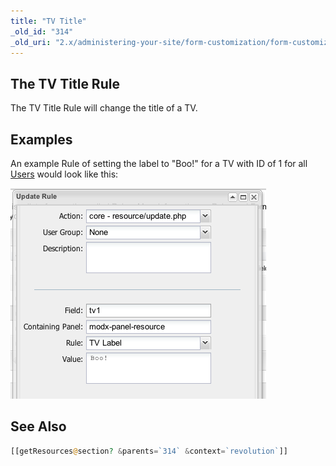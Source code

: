 ```yaml
---
title: "TV Title"
_old_id: "314"
_old_uri: "2.x/administering-your-site/form-customization/form-customization-rules/tv-title"
---
```


## The TV Title Rule

The TV Title Rule will change the title of a TV.

## Examples

An example Rule of setting the label to "Boo!" for a TV with ID of 1 for all [Users](display/revolution20/Users "Users") would look like this:

![](rule-tvlabel.png)

## See Also

``` php
[[getResources@section? &parents=`314` &context=`revolution`]]
```